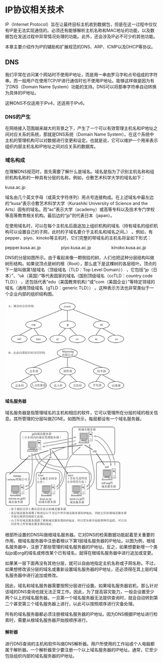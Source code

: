 # IP协议相关技术
IP（Internet Protocol）旨在让最终目标主机收到数据包，但是在这一过程中仅仅有IP是无法实现通信的。必须还有能够解析主机名称和MAC地址的功能，以及数据包在发送过程中异常情况处理的功能。此外，还会涉及IP必不可少的其他功能。

本章主要介绍作为IP的辅助和扩展规范的DNS、ARP、ICMP以及DHCP等协议。

## DNS
我们平常在访问某个网站时不使用IP地址，而是用一串由罗马字和点号组成的字符串。而一般用户在使用TCP/IP进行通信时也不使用IP地址。能够这样做是因为有了DNS（Domain Name System）功能的支持。DNS可以将那串字符串自动转换为具体的IP地址。

这种DNS不仅适用于IPv4，还适用于IPv6。

### DNS的产生
在网络接入范围越来越大的背景之下，产生了一个可以有效管理主机名和IP地址之间对应关系的系统，那就是DNS系统（Domain Name System）。在这个系统中主机的管理机构可以对数据进行变更和设定。也就是说，它可以维护一个用来表示组织内部主机名和IP地址之间对应关系的数据库。

### 域名构成
在理解DNS规范时，首先需要了解什么是域名。域名是指为了识别主机名称和组织机构名称的一种具有分层的名称。例如，仓敷艺术科学大学的域名如下：

kusa.ac.jp

域名由几个英文字母（或英文字符序列）用点号连接构成。在上述域名中最左边的“kusa”表示仓敷艺术科学大学（Kurashiki University of Science and the Arts）固有的域名。而“ac”表示大学（academy）或高等专科以及技术专门学校等高等教育相关机构。最后边的“jp”则代表日本（japan）。

在使用域名时，可以在每个主机名后面追加上组织机构的域名（持有域名的组织机构可以设置自己的子网，此时的子域名要介于主机名和域名之间。） 。例如，有pepper、piyo、kinoko等主机时，它们完整的带域名的主机名将呈如下形式：

pepper.kusa.ac.jp $~~~~~~~~~~~~~~~$ piyo.kusa.ac.jp $~~~~~~~~~~~~~~~$  kinoko.kusa.ac.jp

DNS的分层如图所示。由于看起来像一颗倒挂的树，人们也把这种分层结构叫做树形结构。如果说顶点是树的根（Root），那么底下是这棵树的各层枝叶。顶点的下一层叫做第1层域名（顶级域名（TLD：Top Level Domain）） ，它包括“jp（日本）”、“uk（英国）”等代表国家的域名（国别顶级域名（ccTLD：country code TLD）） ，还包括代表“edu（美国教育机构）”或“com（美国企业）”等特定领域的域名（通用顶级域名（gTLD：generic TLD）） 。这种表示方法也非常类似于一个企业内部的组织结构图。

<img src=".//5/1.png" width="80%">

#### 域名服务器
域名服务器是指管理域名的主机和相应的软件，它可以管理所在分层的域的相关信息。其所管理的分层叫做ZONE。如图所示，每层都设有一个域名服务器。

<img src=".//5/2.png" width="80%">

根部所设置的DNS叫做根域名服务器。它对DNS的检索数据功能起着至关重要的作用。根域名服务器中注册着根以下第1层域名服务器的IP地址。以图为例，根域名服务器中，注册了那些管理的域名服务器的IP地址。反之，如果想要新增一个类似jp或org的域名或修改某个已有域名，就得在根域名服务器中进行追加或变更。

如果某一层下面再没有其他分层，就可以自由地指定主机名称或子网名称。不过，如果想修改该分层的域名或重新设置域名服务器的IP地址，还必须得在其上层的域名服务器中进行追加或修改。

因此，域名和域名服务器需要按照分层进行设置。如果域名服务器宕机，那么针对该域的DNS查询也就无法正常工作。因此，为了提高容灾能力，一般会设置至少两个以上的域名服务器。一旦第一个域名服务器无法提供查询时，就会自动转到第二个甚至第三个域名服务器上进行，以此可以按照顺序进行灾备处理。

所有的域名服务器都必须注册根域名服务器的IP地址。因为DNS根据IP地址进行检索时，需要从根域名服务器开始按顺序进行。

#### 解析器
进行DNS查询的主机和软件叫做DNS解析器。用户所使用的工作站或个人电脑都属于解析器。一个解析器至少要注册一个以上域名服务器的IP地址。通常，它至少包括组织内部的域名服务器的IP地址。
